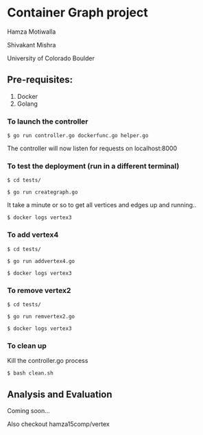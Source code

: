 # Container Graph project
Hamza Motiwalla

Shivakant Mishra

University of Colorado Boulder


## Pre-requisites:
1. Docker
2. Golang


### To launch the controller
`$ go run controller.go dockerfunc.go helper.go`

The controller will now listen for requests on localhost:8000


### To test the deployment (run in a different terminal)
`$ cd tests/`

`$ go run creategraph.go`

It take a minute or so to get all vertices and edges up and running..

`$ docker logs vertex3`

### To add vertex4
`$ cd tests/`

`$ go run addvertex4.go`

`$ docker logs vertex3`

### To remove vertex2
`$ cd tests/`

`$ go run remvertex2.go`

`$ docker logs vertex3`

### To clean up
Kill the controller.go process

`$ bash clean.sh`


## Analysis and Evaluation 
Coming soon...

Also checkout hamza15comp/vertex
